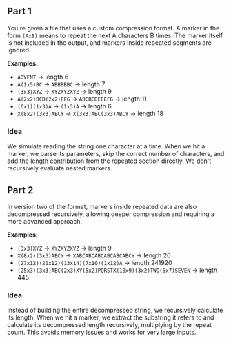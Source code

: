 ## Part 1

You're given a file that uses a custom compression format. A marker in the form `(AxB)` means to repeat the next A characters B times. The marker itself is not included in the output, and markers inside repeated segments are ignored.

**Examples:**
- `ADVENT` → length 6
- `A(1x5)BC` → `ABBBBBC` → length 7
- `(3x3)XYZ` → `XYZXYZXYZ` → length 9
- `A(2x2)BCD(2x2)EFG` → `ABCBCDEFEFG` → length 11
- `(6x1)(1x3)A` → `(1x3)A` → length 6
- `X(8x2)(3x3)ABCY` → `X(3x3)ABC(3x3)ABCY` → length 18

### Idea

We simulate reading the string one character at a time. When we hit a marker, we parse its parameters, skip the correct number of characters, and add the length contribution from the repeated section directly. We don't recursively evaluate nested markers.

## Part 2

In version two of the format, markers inside repeated data are also decompressed recursively, allowing deeper compression and requiring a more advanced approach.

**Examples:**
- `(3x3)XYZ` → `XYZXYZXYZ` → length 9
- `X(8x2)(3x3)ABCY` → `XABCABCABCABCABCABCY` → length 20
- `(27x12)(20x12)(13x14)(7x10)(1x12)A` → length 241920
- `(25x3)(3x3)ABC(2x3)XY(5x2)PQRSTX(18x9)(3x2)TWO(5x7)SEVEN` → length 445

### Idea

Instead of building the entire decompressed string, we recursively calculate its length. When we hit a marker, we extract the substring it refers to and calculate its decompressed length recursively, multiplying by the repeat count. This avoids memory issues and works for very large inputs.